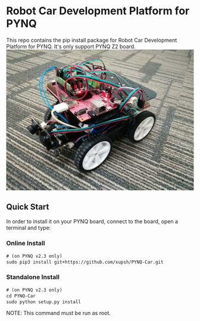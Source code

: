 # Robot Car Development Platform for PYNQ

This repo contains the pip install package for Robot Car Development Platform for PYNQ. It's only support PYNQ Z2 board.
![](Robot.jpg) 

## Quick Start

In order to install it on your PYNQ board, connect to the board, open a terminal and type:

### Online Install
```shell
# (on PYNQ v2.3 only)
sudo pip3 install git+https://github.com/xupsh/PYNQ-Car.git
```
### Standalone Install
```shell
# (on PYNQ v2.3 only)
cd PYNQ-Car
sudo python setup.py install
```

NOTE: This command must be run as root.

